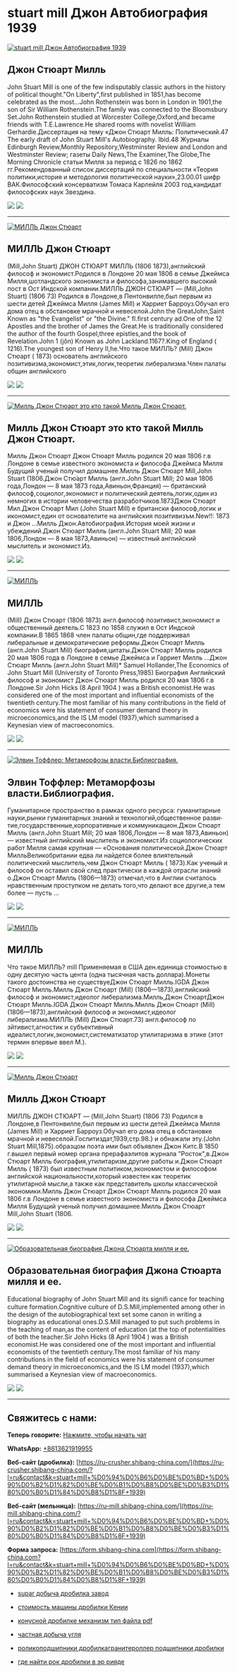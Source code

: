# stuart mill Джон Автобиография 1939

<a href="https://swt.shibang-china.com/?l=ru&img&k=stuart+mill+%D0%94%D0%B6%D0%BE%D0%BD+%D0%90%D0%B2%D1%82%D0%BE%D0%B1%D0%B8%D0%BE%D0%B3%D1%80%D0%B0%D1%84%D0%B8%D1%8F+1939" target="_blank">![stuart mill Джон Автобиография 1939](http://static.shibang-china.com/all-800x300/406.jpg)</a>

## Джон Стюарт Милль
John Stuart Mill is one of the few indisputably classic authors in the history of political thought.&quot;On Liberty&quot;,first published in 1851,has become celebrated as the most…John Rothenstein was born in London in 1901,the son of Sir William Rothenstein.The family was connected to the Bloomsbury Set.John Rothenstein studied at Worcester College,Oxford,and became friends with T.E.Lawrence.He shared rooms with novelist William Gerhardie.Диссертация на тему &#171;Джон Стюарт Милль: Политический.47 The early draft of John Stuart Mill's Autobiography. Ibid.48 Журналы Edinburgh Review,Monthly Repository,Westminster Review and London and Westminster Review; газеты Daily News,The Examiner,The Globe,The Morning Chronicle статьи Милля за период с 1826 по 1862 гг.Рекомендованный список диссертаций по специальности &#171;Теория политики,история и методология политической науки&#187;,23.00.01 шифр ВАК.Философский консерватизм Томаса Карлейля 2003 год,кандидат философских наук Звездина.


<a href="https://whatsapp.shibangsoft.com/WhatsApp.php" target="_blank" title="WhatsApp">![](http://static.shibang-china.com/icon/whatsapp.png)</a> <a href="https://swt.shibang-china.com/?l=ru&icon&k=stuart+mill+%D0%94%D0%B6%D0%BE%D0%BD+%D0%90%D0%B2%D1%82%D0%BE%D0%B1%D0%B8%D0%BE%D0%B3%D1%80%D0%B0%D1%84%D0%B8%D1%8F+1939" target="_blank">![](http://static.shibang-china.com/icon/chat-ru.png)</a>

---

<a href="https://swt.shibang-china.com/?l=ru&img&k=stuart+mill+%D0%94%D0%B6%D0%BE%D0%BD+%D0%90%D0%B2%D1%82%D0%BE%D0%B1%D0%B8%D0%BE%D0%B3%D1%80%D0%B0%D1%84%D0%B8%D1%8F+1939" target="_blank">![МИЛЛЬ Джон Стюарт](http://static.shibang-china.com/all-800x300/287.jpg)</a>

## МИЛЛЬ Джон Стюарт
(Mill,John Stuart) ДЖОН СТЮАРТ МИЛЛЬ (1806 1873),английский философ и экономист.Родился в Лондоне 20 мая 1806 в семье Джеймса Милля,шотландского экономиста и философа,занимавшего высокий пост в Ост Индской компании.МИЛЛЬ ДЖОН СТЮАРТ — (Mill,John Stuart) (1806 73) Родился в Лондоне,в Пентонвилле,был первым из шести детей Джеймса Милля (James Mill) и Харриет Барроуз.Обучал его дома отец в обстановке мрачной и невеселой.John the GreatJohn,Saint Known as &quot;the Evangelist&quot; or &quot;the Divine.&quot; fl.first century ad.One of the 12 Apostles and the brother of James the Great.He is traditionally considered the author of the fourth Gospel,three epistles,and the book of Revelation.John 1 (jŏn) Known as John Lackland.1167?.King of England ( 1216).The youngest son of Henry II,he.Что такое МИЛЛЬ? (Mill) Джон Стюарт ( 1873) основатель английского позитивизма,экономист,этик,логик,теоретик либерализма.Член палаты общин английского


<a href="https://whatsapp.shibangsoft.com/WhatsApp.php" target="_blank" title="WhatsApp">![](http://static.shibang-china.com/icon/whatsapp.png)</a> <a href="https://swt.shibang-china.com/?l=ru&icon&k=stuart+mill+%D0%94%D0%B6%D0%BE%D0%BD+%D0%90%D0%B2%D1%82%D0%BE%D0%B1%D0%B8%D0%BE%D0%B3%D1%80%D0%B0%D1%84%D0%B8%D1%8F+1939" target="_blank">![](http://static.shibang-china.com/icon/chat-ru.png)</a>

---

<a href="https://swt.shibang-china.com/?l=ru&img&k=stuart+mill+%D0%94%D0%B6%D0%BE%D0%BD+%D0%90%D0%B2%D1%82%D0%BE%D0%B1%D0%B8%D0%BE%D0%B3%D1%80%D0%B0%D1%84%D0%B8%D1%8F+1939" target="_blank">![Милль Джон Стюарт это кто такой Милль Джон Стюарт.](http://static.shibang-china.com/all-800x300/216.jpg)</a>

## Милль Джон Стюарт это кто такой Милль Джон Стюарт.
Милль Джон Стюарт Джон Стюарт Милль родился 20 мая 1806 г.в Лондоне в семье известного экономиста и философа Джеймса Милля Будущий ученый получил домашнее.Милль Джон Стюарт Mill,John Stuart (1806.Джон Стю́арт Милль (англ.John Stuart Mill; 20 мая 1806 года,Лондон — 8 мая 1873 года,Авиньон,Франция) — британский философ,социолог,экономист и политический деятель,логик,один из немногих в истории человечества разработчиков.1873Джон Стюарт Мил.Джон Стюарт Мил (John Stuart Mill) е британски философ,логик и икономист,един от основателите на английския позитивизъм.New!!: 1873 и Джон …Милль Джон.Автобиография.История моей жизни и убеждений.Джон Стюарт Милль (англ.John Stuart Mill; 20 мая 1806,Лондон — 8 мая 1873,Авиньон) — известный английский мыслитель и экономист.Из.


<a href="https://whatsapp.shibangsoft.com/WhatsApp.php" target="_blank" title="WhatsApp">![](http://static.shibang-china.com/icon/whatsapp.png)</a> <a href="https://swt.shibang-china.com/?l=ru&icon&k=stuart+mill+%D0%94%D0%B6%D0%BE%D0%BD+%D0%90%D0%B2%D1%82%D0%BE%D0%B1%D0%B8%D0%BE%D0%B3%D1%80%D0%B0%D1%84%D0%B8%D1%8F+1939" target="_blank">![](http://static.shibang-china.com/icon/chat-ru.png)</a>

---

<a href="https://swt.shibang-china.com/?l=ru&img&k=stuart+mill+%D0%94%D0%B6%D0%BE%D0%BD+%D0%90%D0%B2%D1%82%D0%BE%D0%B1%D0%B8%D0%BE%D0%B3%D1%80%D0%B0%D1%84%D0%B8%D1%8F+1939" target="_blank">![МИЛЛЬ](http://static.shibang-china.com/all-800x300/247.jpg)</a>

## МИЛЛЬ
(Mill) Джон Стюарт (1806 1873) англ.философ позитивист,экономист и общественный деятель.С 1823 по 1858 служил в Ост Индской компании.В 1865 1868 член палаты общин,где поддерживал либеральные и демократические реформы.Джон Стюарт Милль (англ.John Stuart Mill) биография,цитаты.Джон Стюарт Милль родился 20 мая 1806 года в Лондоне в семье Джеймса и Гарриет Милль …Джон Стюарт Милль (англ.John Stuart Mill)* Samuel Hollander,The Economics of John Stuart Mill (University of Toronto Press,1985) Биография Английский философ и экономист Джон Стюарт Милль родился 20 мая 1806 г.в Лондоне.Sir John Hicks (8 April 1904 ) was a British economist.He was considered one of the most important and influential economists of the twentieth century.The most familiar of his many contributions in the field of economics were his statement of consumer demand theory in microeconomics,and the IS LM model (1937),which summarised a Keynesian view of macroeconomics.


<a href="https://whatsapp.shibangsoft.com/WhatsApp.php" target="_blank" title="WhatsApp">![](http://static.shibang-china.com/icon/whatsapp.png)</a> <a href="https://swt.shibang-china.com/?l=ru&icon&k=stuart+mill+%D0%94%D0%B6%D0%BE%D0%BD+%D0%90%D0%B2%D1%82%D0%BE%D0%B1%D0%B8%D0%BE%D0%B3%D1%80%D0%B0%D1%84%D0%B8%D1%8F+1939" target="_blank">![](http://static.shibang-china.com/icon/chat-ru.png)</a>

---

<a href="https://swt.shibang-china.com/?l=ru&img&k=stuart+mill+%D0%94%D0%B6%D0%BE%D0%BD+%D0%90%D0%B2%D1%82%D0%BE%D0%B1%D0%B8%D0%BE%D0%B3%D1%80%D0%B0%D1%84%D0%B8%D1%8F+1939" target="_blank">![Элвин Тоффлер: Метаморфозы власти.Библиография.](http://static.shibang-china.com/all-800x300/632.jpg)</a>

## Элвин Тоффлер: Метаморфозы власти.Библиография.
Гуманитарное про&#173;стран&#173;ство в рамках одного ресурса: гума&#173;ни&#173;тар&#173;ные науки,рынки гума&#173;ни&#173;тар&#173;ных зна&#173;ний и техно&#173;ло&#173;гий,обще&#173;ст&#173;вен&#173;ное раз&#173;ви&#173;тие,госу&#173;дар&#173;ст&#173;вен&#173;ные,кор&#173;пора&#173;тив&#173;ные и ком&#173;му&#173;ни&#173;ка&#173;цион.Джон Стюарт Милль (англ.John Stuart Mill; 20 мая 1806,Лондон — 8 мая 1873,Авиньон) — известный английский мыслитель и экономист.Из социологических работ Милля самая крупная — &#171;Основания политической.Джон Стюарт МилльВеликобритании едва ли найдется более влиятельный политический мыслитель,чем Джон Стюарт Милль ( 1873).Как ученый и философ он оставил свой след практически в каждой отрасли знаний о.Джон Стюарт Милль (1806—1873) отмечал,что в Англии считалось нравственным проступком не делать того,что делают все другие,а тем более — пусть …


<a href="https://whatsapp.shibangsoft.com/WhatsApp.php" target="_blank" title="WhatsApp">![](http://static.shibang-china.com/icon/whatsapp.png)</a> <a href="https://swt.shibang-china.com/?l=ru&icon&k=stuart+mill+%D0%94%D0%B6%D0%BE%D0%BD+%D0%90%D0%B2%D1%82%D0%BE%D0%B1%D0%B8%D0%BE%D0%B3%D1%80%D0%B0%D1%84%D0%B8%D1%8F+1939" target="_blank">![](http://static.shibang-china.com/icon/chat-ru.png)</a>

---

<a href="https://swt.shibang-china.com/?l=ru&img&k=stuart+mill+%D0%94%D0%B6%D0%BE%D0%BD+%D0%90%D0%B2%D1%82%D0%BE%D0%B1%D0%B8%D0%BE%D0%B3%D1%80%D0%B0%D1%84%D0%B8%D1%8F+1939" target="_blank">![МИЛЛЬ](http://static.shibang-china.com/all-800x300/1441.jpg)</a>

## МИЛЛЬ
Что такое МИЛЛЬ? mill Применяемая в США ден.единица стоимостью в одну десятую часть цента (одна тысячная часть доллара).Монеты такого достоинства не существуеДжон Стюарт Милль.IGDA Джон Стюарт Милль.Милль Джон Стюарт (Mill) (1806—1873),английский философ и экономист,идеолог либерализма.Милль,Джон СтюартДжон Стюарт Милль.IGDA Джон Стюарт Милль.Милль Джон Стюарт (Mill) (1806—1873),английский философ и экономист,идеолог либерализма.МИЛЛЬ (Mill) Джон Стюарт.73) англ.философ по зйтивист,агностик и субъективный идеалист,логик,экономист,систематизатор утилитаризма в этике (этот термин впервые ввел М.).


<a href="https://whatsapp.shibangsoft.com/WhatsApp.php" target="_blank" title="WhatsApp">![](http://static.shibang-china.com/icon/whatsapp.png)</a> <a href="https://swt.shibang-china.com/?l=ru&icon&k=stuart+mill+%D0%94%D0%B6%D0%BE%D0%BD+%D0%90%D0%B2%D1%82%D0%BE%D0%B1%D0%B8%D0%BE%D0%B3%D1%80%D0%B0%D1%84%D0%B8%D1%8F+1939" target="_blank">![](http://static.shibang-china.com/icon/chat-ru.png)</a>

---

<a href="https://swt.shibang-china.com/?l=ru&img&k=stuart+mill+%D0%94%D0%B6%D0%BE%D0%BD+%D0%90%D0%B2%D1%82%D0%BE%D0%B1%D0%B8%D0%BE%D0%B3%D1%80%D0%B0%D1%84%D0%B8%D1%8F+1939" target="_blank">![Милль Джон Стюарт](http://static.shibang-china.com/all-800x300/718.jpg)</a>

## Милль Джон Стюарт
МИЛЛЬ ДЖОН СТЮАРТ — (Mill,John Stuart) (1806 73) Родился в Лондоне,в Пентонвилле,был первым из шести детей Джеймса Милля (James Mill) и Харриет Барроуз.Обучал его дома отец в обстановке мрачной и невеселой.Гослитиздат,1939,стр.98.} и обнажали эту.(John Stuart Mill,1875).образцом поэта ими был объявлен Джон Китс.В 1850 г.вышел первый номер органа прерафаэлитов журнала &quot;Росток&quot;,в.Джон Стюарт Милль биография,утилитаризм,другие работы и.Джон Стюарт Милль ( 1873) был известным политиком,экономистом и философом английской национальности,который известен как теоретик утилитарной мысли,а также как представитель школы классической экономики.Милль Джон Стюарт Джон Стюарт Милль родился 20 мая 1806 г.в Лондоне в семье известного экономиста и философа Джеймса Милля Будущий ученый получил домашнее.Милль Джон Стюарт Mill,John Stuart (1806.


<a href="https://whatsapp.shibangsoft.com/WhatsApp.php" target="_blank" title="WhatsApp">![](http://static.shibang-china.com/icon/whatsapp.png)</a> <a href="https://swt.shibang-china.com/?l=ru&icon&k=stuart+mill+%D0%94%D0%B6%D0%BE%D0%BD+%D0%90%D0%B2%D1%82%D0%BE%D0%B1%D0%B8%D0%BE%D0%B3%D1%80%D0%B0%D1%84%D0%B8%D1%8F+1939" target="_blank">![](http://static.shibang-china.com/icon/chat-ru.png)</a>

---

<a href="https://swt.shibang-china.com/?l=ru&img&k=stuart+mill+%D0%94%D0%B6%D0%BE%D0%BD+%D0%90%D0%B2%D1%82%D0%BE%D0%B1%D0%B8%D0%BE%D0%B3%D1%80%D0%B0%D1%84%D0%B8%D1%8F+1939" target="_blank">![Образовательная биография Джона Стюарта милля и ее.](http://static.shibang-china.com/all-800x300/1300.jpg)</a>

## Образовательная биография Джона Стюарта милля и ее.
Educational biography of John Stuart Mill and its signiﬁ cance for teaching culture formation.Cognitive culture of D.S.Mill,implemented among other in the design of the autobiographical text set some canon in writing a biography as educational ones.D.S.Mill managed to put such problems in the teaching of man,as the content of education (at the top of potentialities of both the teacher.Sir John Hicks (8 April 1904 ) was a British economist.He was considered one of the most important and influential economists of the twentieth century.The most familiar of his many contributions in the field of economics were his statement of consumer demand theory in microeconomics,and the IS LM model (1937),which summarised a Keynesian view of macroeconomics.

<a href="https://whatsapp.shibangsoft.com/WhatsApp.php" target="_blank" title="WhatsApp">![](http://static.shibang-china.com/icon/whatsapp.png)</a> <a href="https://swt.shibang-china.com/?l=ru&icon&k=stuart+mill+%D0%94%D0%B6%D0%BE%D0%BD+%D0%90%D0%B2%D1%82%D0%BE%D0%B1%D0%B8%D0%BE%D0%B3%D1%80%D0%B0%D1%84%D0%B8%D1%8F+1939" target="_blank">![](http://static.shibang-china.com/icon/chat-ru.png)</a>

---
## Свяжитесь с нами:

**Теперь говорите:** [Нажмите, чтобы начать чат](https://swt.shibang-china.com?l=ru&contact&k=stuart+mill+%D0%94%D0%B6%D0%BE%D0%BD+%D0%90%D0%B2%D1%82%D0%BE%D0%B1%D0%B8%D0%BE%D0%B3%D1%80%D0%B0%D1%84%D0%B8%D1%8F+1939)

**WhatsApp:**  [+8613621919955](https://whatsapp.shibangsoft.com/WhatsApp.php)

**Веб-сайт (дробилка):** [https://ru-crusher.shibang-china.com/](https://ru-crusher.shibang-china.com/?l=ru&contact&k=stuart+mill+%D0%94%D0%B6%D0%BE%D0%BD+%D0%90%D0%B2%D1%82%D0%BE%D0%B1%D0%B8%D0%BE%D0%B3%D1%80%D0%B0%D1%84%D0%B8%D1%8F+1939)

**Веб-сайт (мельница):** [https://ru-mill.shibang-china.com/](https://ru-mill.shibang-china.com/?l=ru&contact&k=stuart+mill+%D0%94%D0%B6%D0%BE%D0%BD+%D0%90%D0%B2%D1%82%D0%BE%D0%B1%D0%B8%D0%BE%D0%B3%D1%80%D0%B0%D1%84%D0%B8%D1%8F+1939)

**Форма запроса:** [https://form.shibang-china.com](https://form.shibang-china.com?l=ru&contact&k=stuart+mill+%D0%94%D0%B6%D0%BE%D0%BD+%D0%90%D0%B2%D1%82%D0%BE%D0%B1%D0%B8%D0%BE%D0%B3%D1%80%D0%B0%D1%84%D0%B8%D1%8F+1939)

* [supar добыча дробилка завод](../110/supar%20%D0%B4%D0%BE%D0%B1%D1%8B%D1%87%D0%B0%20%D0%B4%D1%80%D0%BE%D0%B1%D0%B8%D0%BB%D0%BA%D0%B0%20%D0%B7%D0%B0%D0%B2%D0%BE%D0%B4.md)

* [стоимость машины дробилки Кении](../115/%D1%81%D1%82%D0%BE%D0%B8%D0%BC%D0%BE%D1%81%D1%82%D1%8C%20%D0%BC%D0%B0%D1%88%D0%B8%D0%BD%D1%8B%20%D0%B4%D1%80%D0%BE%D0%B1%D0%B8%D0%BB%D0%BA%D0%B8%20%D0%9A%D0%B5%D0%BD%D0%B8%D0%B8.md)

* [конусной дробилке механизм тип файла pdf](../108/%D0%BA%D0%BE%D0%BD%D1%83%D1%81%D0%BD%D0%BE%D0%B9%20%D0%B4%D1%80%D0%BE%D0%B1%D0%B8%D0%BB%D0%BA%D0%B5%20%D0%BC%D0%B5%D1%85%D0%B0%D0%BD%D0%B8%D0%B7%D0%BC%20%D1%82%D0%B8%D0%BF%20%D1%84%D0%B0%D0%B9%D0%BB%D0%B0%20pdf.md)

* [частная добыча угля](../115/%D1%87%D0%B0%D1%81%D1%82%D0%BD%D0%B0%D1%8F%20%D0%B4%D0%BE%D0%B1%D1%8B%D1%87%D0%B0%20%D1%83%D0%B3%D0%BB%D1%8F.md)

* [роликоподшипники дробилкагранитероллер подшипники дробилки](../118/%D1%80%D0%BE%D0%BB%D0%B8%D0%BA%D0%BE%D0%BF%D0%BE%D0%B4%D1%88%D0%B8%D0%BF%D0%BD%D0%B8%D0%BA%D0%B8%20%D0%B4%D1%80%D0%BE%D0%B1%D0%B8%D0%BB%D0%BA%D0%B0%D0%B3%D1%80%D0%B0%D0%BD%D0%B8%D1%82%D0%B5%D1%80%D0%BE%D0%BB%D0%BB%D0%B5%D1%80%20%D0%BF%D0%BE%D0%B4%D1%88%D0%B8%D0%BF%D0%BD%D0%B8%D0%BA%D0%B8%20%D0%B4%D1%80%D0%BE%D0%B1%D0%B8%D0%BB%D0%BA%D0%B8.md)

* [где найти рок дробилки в эр рияде](../109/%D0%B3%D0%B4%D0%B5%20%D0%BD%D0%B0%D0%B9%D1%82%D0%B8%20%D1%80%D0%BE%D0%BA%20%D0%B4%D1%80%D0%BE%D0%B1%D0%B8%D0%BB%D0%BA%D0%B8%20%D0%B2%20%D1%8D%D1%80%20%D1%80%D0%B8%D1%8F%D0%B4%D0%B5.md)